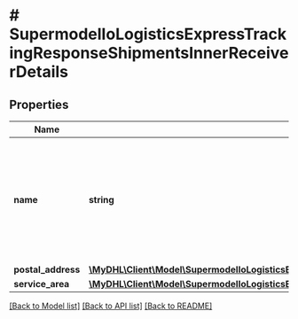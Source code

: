 # # SupermodelIoLogisticsExpressTrackingResponseShipmentsInnerReceiverDetails

## Properties

Name | Type | Description | Notes
------------ | ------------- | ------------- | -------------
**name** | **string** | Note: This field may be intentionally left empty in accordance with the General Data Protection Regulation (GDPR) requirements. | [optional]
**postal_address** | [**\MyDHL\Client\Model\SupermodelIoLogisticsExpressTrackingResponseShipmentsInnerReceiverDetailsPostalAddress**](SupermodelIoLogisticsExpressTrackingResponseShipmentsInnerReceiverDetailsPostalAddress.md) |  | [optional]
**service_area** | [**\MyDHL\Client\Model\SupermodelIoLogisticsExpressTrackingResponseShipmentsInnerReceiverDetailsServiceAreaInner[]**](SupermodelIoLogisticsExpressTrackingResponseShipmentsInnerReceiverDetailsServiceAreaInner.md) |  | [optional]

[[Back to Model list]](../../README.md#models) [[Back to API list]](../../README.md#endpoints) [[Back to README]](../../README.md)
